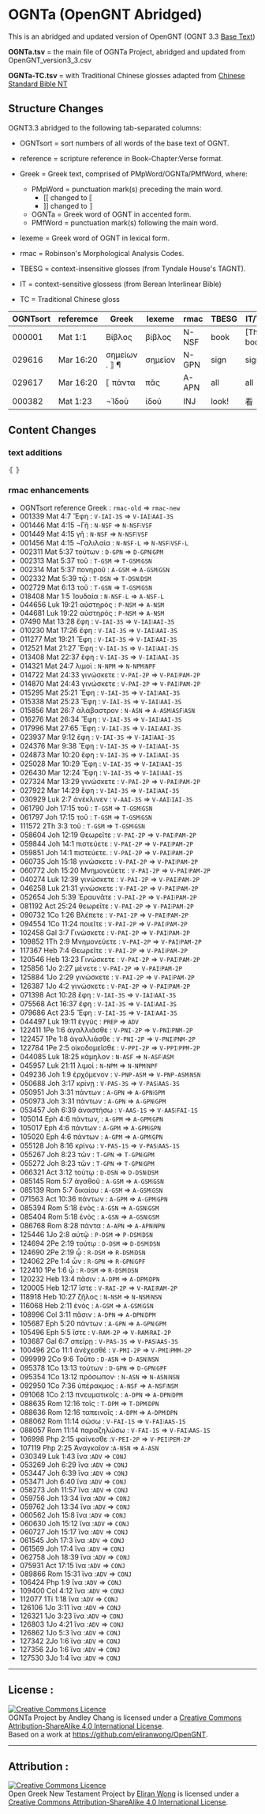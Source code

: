 # OGNTa (OpenGNT Abridged)

This is an abridged and updated version of OpenGNT (OGNT 3.3 [Base Text](https://github.com/eliranwong/OpenGNT/blob/master/OpenGNT_BASE_TEXT.zip)) 

**OGNTa.tsv** = the main file of OGNTa Project, abridged and updated from OpenGNT_version3_3.csv

**OGNTa-TC.tsv** = with Traditional Chinese glosses adapted from [Chinese Standard Bible NT](https://github.com/eliranwong/OpenGNT/blob/master/mapping_CSB/OGNTtoCSB_DB_Export_version_2.xlsx.zip)

## Structure Changes

OGNT3.3 abridged to the following tab-separated columns:
-  OGNTsort = sort numbers of all words of the base text of OGNT.
-  reference = scripture reference in Book-Chapter:Verse format.
-  Greek = Greek text, comprised of PMpWord/OGNTa/PMfWord, where:
   - PMpWord = punctuation mark(s) preceding the main word.
     - [[ changed to ⟦
     - ]] changed to ⟧
   - OGNTa = Greek word of OGNT in accented form.
   - PMfWord = punctuation mark(s) following the main word.
-  lexeme = Greek word of OGNT in lexical form.
-  rmac = Robinson's Morphological Analysis Codes.
-  TBESG = context-insensitive glosses (from Tyndale House's TAGNT).
-  IT = context-sensitive glossess (from Berean Interlinear Bible)

- TC = Traditional Chinese gloss

| OGNTsort | referemce | Greek | lexeme | rmac  | TBESG  | IT/TC |
|----------|-----------|-------|--------|-------|--------|----|
| 000001   | Mat 1:1   | Βίβλος  | βίβλος | N-NSF | book | [The] book |
| 029616   | Mar 16:20 | σημείων . ⟧ ¶	| σημεῖον | N-GPN | sign | signs.|
| 029617   | Mar 16:20 | ⟦ πάντα | πᾶς	| A-APN	| all | all |
| 000382 |Mat 1:23 | ¬Ἰδοὺ | ἰδού | INJ | look! | 看 |


## Content Changes

### text additions
⦃ ⦄
### rmac enhancements
- OGNTsort	reference	Greek : `rmac-old` ⇒ `rmac-new`
- 001339	Mat 4:7	Ἔφη : `V-IAI-3S` ⇒ `V-IAI⁞AAI-3S`
- 001446	Mat 4:15	¬Γῆ : `N-NSF` ⇒ `N-NSF⁞VSF`
- 001449	Mat 4:15	γῆ : `N-NSF` ⇒ `N-NSF⁞VSF`
- 001456	Mat 4:15	¬Γαλιλαία : `N-NSF-L` ⇒ `N-NSF⁞VSF-L`
- 002311	Mat 5:37	τούτων : `D-GPN` ⇒ `D-GPN⁞GPM`
- 002313	Mat 5:37	τοῦ : `T-GSM` ⇒ `T-GSM⁞GSN`
- 002314	Mat 5:37	πονηροῦ : `A-GSM` ⇒ `A-GSM⁞GSN`
- 002332	Mat 5:39	τῷ : `T-DSN` ⇒ `T-DSN⁞DSM`
- 002729	Mat 6:13	τοῦ : `T-GSN` ⇒ `T-GSM⁞GSN`
- 018408	Mar 1:5	Ἰουδαία : `N-NSF-L` ⇒ `A-NSF-L`
- 044656	Luk 19:21	αὐστηρὸς : `P-NSM` ⇒ `A-NSM`
- 044681	Luk 19:22	αὐστηρός : `P-NSM` ⇒ `A-NSM`
- 07490	Mat 13:28	ἔφη : `V-IAI-3S` ⇒ `V-IAI⁞AAI-3S`
- 010230	Mat 17:26	ἔφη : `V-IAI-3S` ⇒ `V-IAI⁞AAI-3S`
- 011277	Mat 19:21	Ἔφη : `V-IAI-3S` ⇒ `V-IAI⁞AAI-3S`
- 012521	Mat 21:27	Ἔφη : `V-IAI-3S` ⇒ `V-IAI⁞AAI-3S`
- 013408	Mat 22:37	ἔφη : `V-IAI-3S` ⇒ `V-IAI⁞AAI-3S`
- 014321	Mat 24:7	λιμοὶ : `N-NPM` ⇒ `N-NPM⁞NPF`
- 014722	Mat 24:33	γινώσκετε : `V-PAI-2P` ⇒ `V-PAI⁞PAM-2P`
- 014870	Mat 24:43	γινώσκετε : `V-PAI-2P` ⇒ `V-PAI⁞PAM-2P`
- 015295	Mat 25:21	Ἔφη : `V-IAI-3S` ⇒ `V-IAI⁞AAI-3S`
- 015338	Mat 25:23	Ἔφη : `V-IAI-3S` ⇒ `V-IAI⁞AAI-3S`
- 015856	Mat 26:7	ἀλάβαστρον : `N-ASN` ⇒ `A-ASM⁞ASF⁞ASN`
- 016276	Mat 26:34	Ἔφη : `V-IAI-3S` ⇒ `V-IAI⁞AAI-3S`
- 017996	Mat 27:65	Ἔφη : `V-IAI-3S` ⇒ `V-IAI⁞AAI-3S`
- 023937	Mar 9:12	ἔφη : `V-IAI-3S` ⇒ `V-IAI⁞AAI-3S`
- 024376	Mar 9:38	Ἔφη : `V-IAI-3S` ⇒ `V-IAI⁞AAI-3S`
- 024873	Mar 10:20	ἔφη : `V-IAI-3S` ⇒ `V-IAI⁞AAI-3S`
- 025028	Mar 10:29	Ἔφη : `V-IAI-3S` ⇒ `V-IAI⁞AAI-3S`
- 026430	Mar 12:24	Ἔφη : `V-IAI-3S` ⇒ `V-IAI⁞AAI-3S`
- 027324	Mar 13:29	γινώσκετε : `V-PAI-2P` ⇒ `V-PAI⁞PAM-2P`
- 027922	Mar 14:29	ἔφη : `V-IAI-3S` ⇒ `V-IAI⁞AAI-3S`
- 030929	Luk 2:7	ἀνέκλινεν : `V-AAI-3S` ⇒ `V-AAI⁞IAI-3S`
- 061790	Joh 17:15	τοῦ : `T-GSM` ⇒ `T-GSM⁞GSN`
- 061797	Joh 17:15	τοῦ : `T-GSM` ⇒ `T-GSM⁞GSN`
- 111572	2Th 3:3	τοῦ : `T-GSM` ⇒ `T-GSM⁞GSN`
- 058604	Joh 12:19	Θεωρεῖτε : `V-PAI-2P` ⇒ `V-PAI⁞PAM-2P`
- 059844	Joh 14:1	πιστεύετε : `V-PAI-2P` ⇒ `V-PAI⁞PAM-2P`
- 059851	Joh 14:1	πιστεύετε. : `V-PAI-2P` ⇒ `V-PAI⁞PAM-2P`
- 060735	Joh 15:18	γινώσκετε : `V-PAI-2P` ⇒ `V-PAI⁞PAM-2P`
- 060772	Joh 15:20	Μνημονεύετε : `V-PAI-2P` ⇒ `V-PAI⁞PAM-2P`
- 040274	Luk 12:39	γινώσκετε : `V-PAI-2P` ⇒ `V-PAI⁞PAM-2P`
- 046258	Luk 21:31	γινώσκετε : `V-PAI-2P` ⇒ `V-PAI⁞PAM-2P`
- 052654	Joh 5:39	Ἐραυνᾶτε : `V-PAI-2P` ⇒ `V-PAI⁞PAM-2P`
- 081192	Act 25:24	θεωρεῖτε : `V-PAI-2P` ⇒ `V-PAI⁞PAM-2P`
- 090732	1Co 1:26	Βλέπετε : `V-PAI-2P` ⇒ `V-PAI⁞PAM-2P`
- 094554	1Co 11:24	ποιεῖτε : `V-PAI-2P` ⇒ `V-PAI⁞PAM-2P`
- 102458	Gal 3:7	Γινώσκετε : `V-PAI-2P` ⇒ `V-PAI⁞PAM-2P`
- 109852	1Th 2:9	Μνημονεύετε : `V-PAI-2P` ⇒ `V-PAI⁞PAM-2P`
- 117367	Heb 7:4	Θεωρεῖτε : `V-PAI-2P` ⇒ `V-PAI⁞PAM-2P`
- 120546	Heb 13:23	Γινώσκετε : `V-PAI-2P` ⇒ `V-PAI⁞PAM-2P`
- 125856	1Jo 2:27	μένετε : `V-PAI-2P` ⇒ `V-PAI⁞PAM-2P`
- 125884	1Jo 2:29	γινώσκετε : `V-PAI-2P` ⇒ `V-PAI⁞PAM-2P`
- 126387	1Jo 4:2	γινώσκετε : `V-PAI-2P` ⇒ `V-PAI⁞PAM-2P`
- 071398	Act 10:28	ἔφη : `V-IAI-3S` ⇒ `V-IAI⁞AAI-3S`
- 075568	Act 16:37	ἔφη : `V-IAI-3S` ⇒ `V-IAI⁞AAI-3S`
- 079686	Act 23:5	Ἔφη : `V-IAI-3S` ⇒ `V-IAI⁞AAI-3S`
- 044497	Luk 19:11	ἐγγὺς : `PREP` ⇒ `ADV`
- 122411	1Pe 1:6	ἀγαλλιᾶσθε : `V-PNI-2P` ⇒ `V-PNI⁞PNM-2P`
- 122457	1Pe 1:8	ἀγαλλιᾶσθε : `V-PNI-2P` ⇒ `V-PNI⁞PNM-2P`
- 122784	1Pe 2:5	οἰκοδομεῖσθε : `V-PPI-2P` ⇒ `V-PPI⁞PPM-2P`
- 044085	Luk 18:25	κάμηλον : `N-ASF` ⇒ `N-ASF⁞ASM`
- 045957	Luk 21:11	λιμοὶ : `N-NPM` ⇒ `N-NPM⁞NPF`
- 049236	Joh 1:9	ἐρχόμενον : `V-PNP-ASM` ⇒ `V-PNP-ASM⁞NSN`
- 050688	Joh 3:17	κρίνῃ : `V-PAS-3S` ⇒ `V-PAS⁞AAS-3S`
- 050951	Joh 3:31	πάντων : `A-GPN` ⇒ `A-GPN⁞GPM`
- 050973	Joh 3:31	πάντων : `A-GPN` ⇒ `A-GPN⁞GPM`
- 053457	Joh 6:39	ἀναστήσω : `V-AAS-1S` ⇒ `V-AAS⁞FAI-1S`
- 105014	Eph 4:6	πάντων, : `A-GPM` ⇒ `A-GPM⁞GPN`
- 105017	Eph 4:6	πάντων : `A-GPM` ⇒ `A-GPM⁞GPN`
- 105020	Eph 4:6	πάντων : `A-GPM` ⇒ `A-GPM⁞GPN`
- 055128	Joh 8:16	κρίνω : `V-PAS-1S` ⇒ `V-PAS⁞AAS-1S`
- 055267	Joh 8:23	τῶν : `T-GPN` ⇒ `T-GPN⁞GPM`
- 055272	Joh 8:23	τῶν : `T-GPN` ⇒ `T-GPN⁞GPM`
- 066321	Act 3:12	τούτῳ : `D-DSN` ⇒ `D-DSN⁞DSM`
- 085145	Rom 5:7	ἀγαθοῦ : `A-GSM` ⇒ `A-GSM⁞GSN`
- 085139	Rom 5:7	δικαίου : `A-GSM` ⇒ `A-GSM⁞GSN`
- 071563	Act 10:36	πάντων : `A-GPM` ⇒ `A-GPM⁞GPN`
- 085394	Rom 5:18	ἑνὸς : `A-GSN` ⇒ `A-GSN⁞GSM`
- 085404	Rom 5:18	ἑνὸς : `A-GSN` ⇒ `A-GSN⁞GSM`
- 086768	Rom 8:28	πάντα : `A-APN` ⇒ `A-APN⁞NPN`
- 125446	1Jo 2:8	αὐτῷ : `P-DSM` ⇒ `P-DSM⁞DSN`
- 124694	2Pe 2:19	τούτῳ : `D-DSM` ⇒ `D-DSM⁞DSN`
- 124690	2Pe 2:19	ᾧ : `R-DSM` ⇒ `R-DSM⁞DSN`
- 124062	2Pe 1:4	ὧν : `R-GPN` ⇒ `R-GPN⁞GPF`
- 122410	1Pe 1:6	ᾧ : `R-DSM` ⇒ `R-DSM⁞DSN`
- 120232	Heb 13:4	πᾶσιν : `A-DPM` ⇒ `A-DPM⁞DPN`
- 120005	Heb 12:17	ἴστε : `V-RAI-2P` ⇒ `V-RAI⁞RAM-2P`
- 118918	Heb 10:27	ζῆλος : `N-NSM` ⇒ `N-NSM⁞NSN`
- 116068	Heb 2:11	ἑνὸς : `A-GSM` ⇒ `A-GSM⁞GSN`
- 108996	Col 3:11	πᾶσιν : `A-DPN` ⇒ `A-DPN⁞DPM`
- 105687	Eph 5:20	πάντων : `A-GPN` ⇒ `A-GPN⁞GPM`
- 105496	Eph 5:5	ἴστε : `V-RAM-2P` ⇒ `V-RAM⁞RAI-2P`
- 103687	Gal 6:7	σπείρῃ : `V-PAS-3S` ⇒ `V-PAS⁞AAS-3S`
- 100496	2Co 11:1	ἀνέχεσθέ : `V-PMI-2P` ⇒ `V-PMI⁞PMM-2P`
- 099999	2Co 9:6	Τοῦτο : `D-ASN` ⇒ `D-ASN⁞NSN`
- 095378	1Co 13:13	τούτων : `D-GPN` ⇒ `D-GPN⁞GPF`
- 095354	1Co 13:12	πρόσωπον· : `N-ASN` ⇒ `N-ASN⁞NSN`
- 092950	1Co 7:36	ὑπέρακμος : `A-NSF` ⇒ `A-NSF⁞NSM`
- 091068	1Co 2:13	πνευματικοῖς : `A-DPN` ⇒ `A-DPN⁞DPM`
- 088635	Rom 12:16	τοῖς : `T-DPM` ⇒ `T-DPM⁞DPN`
- 088636	Rom 12:16	ταπεινοῖς : `A-DPM` ⇒ `A-DPM⁞DPN`
- 088062	Rom 11:14	σώσω : `V-FAI-1S` ⇒ `V-FAI⁞AAS-1S`
- 088057	Rom 11:14	παραζηλώσω : `V-FAI-1S` ⇒ `V-FAI⁞AAS-1S`
- 106998	Php 2:15	φαίνεσθε :`V-PEI-2P` ⇒ `V-PEI⁞PEM-2P`
- 107119	Php 2:25	Ἀναγκαῖον :`A-NSN` ⇒ `A-ASN`
- 030349	Luk 1:43	ἵνα	:`ADV` ⇒ `CONJ`
- 053269	Joh 6:29	ἵνα	:`ADV` ⇒ `CONJ`
- 053447	Joh 6:39	ἵνα	:`ADV` ⇒ `CONJ`
- 053471	Joh 6:40	ἵνα	:`ADV` ⇒ `CONJ`
- 058273	Joh 11:57	ἵνα	:`ADV` ⇒ `CONJ`
- 059756	Joh 13:34	ἵνα	:`ADV` ⇒ `CONJ`
- 059762	Joh 13:34	ἵνα	:`ADV` ⇒ `CONJ`
- 060562	Joh 15:8	ἵνα	:`ADV` ⇒ `CONJ`
- 060630	Joh 15:12	ἵνα	:`ADV` ⇒ `CONJ`
- 060727	Joh 15:17	ἵνα	:`ADV` ⇒ `CONJ`
- 061545	Joh 17:3	ἵνα	:`ADV` ⇒ `CONJ`
- 061569	Joh 17:4	ἵνα	:`ADV` ⇒ `CONJ`
- 062758	Joh 18:39	ἵνα	:`ADV` ⇒ `CONJ`
- 075931	Act 17:15	ἵνα	:`ADV` ⇒ `CONJ`
- 089866	Rom 15:31	ἵνα	:`ADV` ⇒ `CONJ`
- 106424	Php 1:9	ἵνα	:`ADV` ⇒ `CONJ`
- 109400	Col 4:12	ἵνα	:`ADV` ⇒ `CONJ`
- 112077	1Ti 1:18	ἵνα	:`ADV` ⇒ `CONJ`
- 126106	1Jo 3:11	ἵνα	:`ADV` ⇒ `CONJ`
- 126321	1Jo 3:23	ἵνα	:`ADV` ⇒ `CONJ`
- 126803	1Jo 4:21	ἵνα	:`ADV` ⇒ `CONJ`
- 126862	1Jo 5:3	ἵνα	:`ADV` ⇒ `CONJ`
- 127342	2Jo 1:6	ἵνα	:`ADV` ⇒ `CONJ`
- 127356	2Jo 1:6	ἵνα	:`ADV` ⇒ `CONJ`
- 127530	3Jo 1:4	ἵνα	:`ADV` ⇒ `CONJ`

---

## License :

<a rel="license" href="http://creativecommons.org/licenses/by-sa/4.0/"><img alt="Creative Commons Licence" style="border-width:0" src="https://i.creativecommons.org/l/by-sa/4.0/88x31.png" /></a><br /><span xmlns:dct="http://purl.org/dc/terms/" property="dct:title">OGNTa Project by Andley Chang is licensed under a <a rel="license" href="http://creativecommons.org/licenses/by-sa/4.0/">Creative Commons Attribution-ShareAlike 4.0 International License</a>.
<br />Based on a work at <a xmlns:dct="http://purl.org/dc/terms/" href="https://github.com/eliranwong/OpenGNT" rel="dct:source">https://github.com/eliranwong/OpenGNT</a>.

---

## Attribution :

<a rel="license" href="http://creativecommons.org/licenses/by-sa/4.0/"><img alt="Creative Commons Licence" style="border-width:0" src="https://i.creativecommons.org/l/by-sa/4.0/88x31.png" /></a><br /><span xmlns:dct="http://purl.org/dc/terms/" property="dct:title">Open Greek New Testament Project</span> by <a xmlns:cc="http://creativecommons.org/ns#" href="https://marvel.bible" property="cc:attributionName" rel="cc:attributionURL">Eliran Wong</a> is licensed under a <a rel="license" href="http://creativecommons.org/licenses/by-sa/4.0/">Creative Commons Attribution-ShareAlike 4.0 International License</a>.




